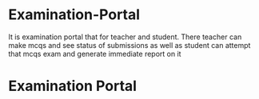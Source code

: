 # Examination-Portal
It is examination portal that for teacher and student. There teacher can make mcqs and see status of submissions as well as student can attempt that mcqs exam and generate immediate report on it

<h1>
  Examination Portal
</h1>
